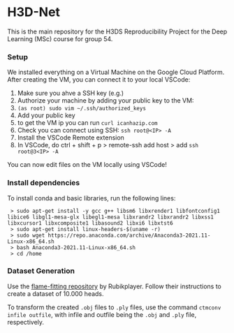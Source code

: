 # H3D-Net

This is the main repository for the H3DS Reproducibility Project for the Deep Learning (MSc) course for group 54.

### Setup

We installed everything on a Virtual Machine on the Google Cloud Platform.
After creating the VM, you can connect it to your local VSCode:

1. Make sure you ahve a SSH key (e.g.)
2. Authorize your machine by adding your public key to the VM:
3. `(as root) sudo vim ~/.ssh/authorized_keys`
4. Add your public key
5. to get the VM ip you can run `curl icanhazip.com`
6. Check you can connect using SSH: `ssh root@<IP> -A`
7. Install the VSCode Remote extension
8. In VSCode, do ctrl + shift + p > remote-ssh add host > add `ssh root@3<IP> -A`

You can now edit files on the VM locally using VSCode!

### Install dependencies
To install conda and basic libraries, run the following lines:
```
 > sudo apt-get install -y gcc g++ libsm6 libxrender1 libfontconfig1 libice6 libgl1-mesa-glx libegl1-mesa libxrandr2 libxrandr2 libxss1 libxcursor1 libxcomposite1 libasound2 libxi6 libxtst6
 > sudo apt-get install linux-headers-$(uname -r)
 > sudo wget https://repo.anaconda.com/archive/Anaconda3-2021.11-Linux-x86_64.sh
 > bash Anaconda3-2021.11-Linux-x86_64.sh
 > cd /home
```

### Dataset Generation

Use the [flame-fitting repository](https://github.com/Rubikplayer/flame-fitting) by Rubikplayer.
Follow their instructions to create a dataset of 10.000 heads.

To transform the created `.obj` files to `.ply` files, use the command `ctmconv infile outfile`, with infile and outfile being the `.obj` and `.ply` file, respectively.




